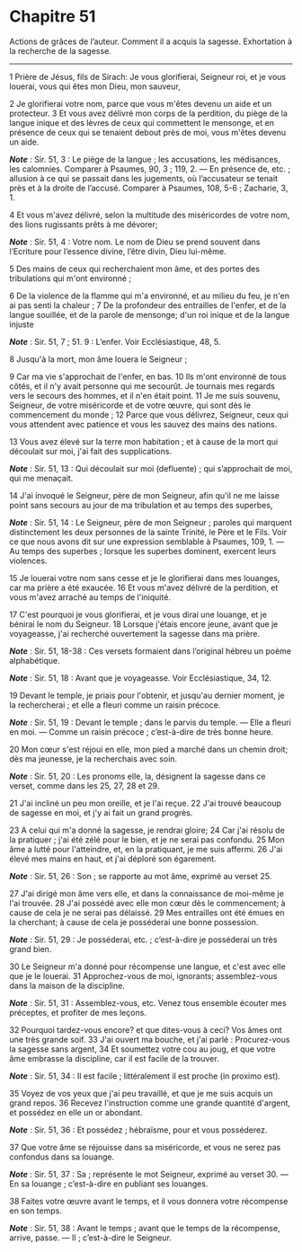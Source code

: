 # Chapitre 51

Actions de grâces de l’auteur.
Comment il a acquis la sagesse.
Exhortation à la recherche de la sagesse.

***

1 Prière de Jésus, fils de Sirach: Je vous glorifierai, Seigneur roi, et je vous louerai, vous qui êtes mon Dieu, mon sauveur,


2 Je glorifierai votre nom, parce que vous m'êtes devenu un aide et un protecteur. 3 Et vous avez délivré mon corps de la perdition, du piège de la langue inique et des lèvres de ceux qui commettent le mensonge, et en présence de ceux qui se tenaient debout près de moi, vous m'êtes devenu un aide.

***Note*** :  Sir. 51, 3 : Le piège de la langue ; les accusations, les médisances, les calomnies. Comparer à Psaumes, 90, 3 ; 119, 2. ― En présence de, etc. ; allusion à ce qui se passait dans les jugements, où l’accusateur se tenait près et à la droite de l’accusé. Comparer à Psaumes, 108, 5-6 ; Zacharie, 3, 1.

4 Et vous m'avez délivré, selon la multitude des miséricordes de votre nom, des lions rugissants prêts à me dévorer;

***Note*** :  Sir. 51, 4 : Votre nom. Le nom de Dieu se prend souvent dans l’Ecriture pour l’essence divine, l’être divin, Dieu lui-même.

5 Des mains de ceux qui recherchaient mon âme, et des portes des tribulations qui m'ont environné ;


6 De la violence de la flamme qui m'a environné, et au milieu du feu, je n'en ai pas senti la chaleur ; 7 De la profondeur des entrailles de l'enfer, et de la langue souillée, et de la parole de mensonge; d'un roi inique et de la langue injuste

***Note*** :  Sir. 51, 7 ; 51. 9 : L’enfer. Voir Ecclésiastique, 48, 5.

8 Jusqu'à la mort, mon âme louera le Seigneur ;


9 Car ma vie s'approchait de l'enfer, en bas. 10 Ils m'ont environné de tous côtés, et il n'y avait personne qui me secourût. Je tournais mes regards vers le secours des hommes, et il n'en était point. 11 Je me suis souvenu, Seigneur, de votre miséricorde et de votre œuvre, qui sont dès le commencement du monde ; 12 Parce que vous délivrez, Seigneur, ceux qui vous attendent avec patience et vous les sauvez des mains des nations.


13 Vous avez élevé sur la terre mon habitation ; et à cause de la mort qui découlait sur moi, j'ai fait des supplications.

***Note*** :  Sir. 51, 13 : Qui découlait sur moi (defluente) ; qui s’approchait de moi, qui me menaçait.

14 J'ai invoqué le Seigneur, père de mon Seigneur, afin qu'il ne me laisse point sans secours au jour de ma tribulation et au temps des superbes,

***Note*** :  Sir. 51, 14 : Le Seigneur, père de mon Seigneur ; paroles qui marquent distinctement les deux personnes de la sainte Trinité, le Père et le Fils. Voir ce que nous avons dit sur une expression semblable à Psaumes, 109, 1. ― Au temps des superbes ; lorsque les superbes dominent, exercent leurs violences.

15 Je louerai votre nom sans cesse et je le glorifierai dans mes louanges, car ma prière a été exaucée. 16 Et vous m'avez délivré de la perdition, et vous m'avez arraché au temps de l'iniquité.


17 C'est pourquoi je vous glorifierai, et je vous dirai une louange, et je bénirai le nom du Seigneur. 18 Lorsque j'étais encore jeune, avant que je voyageasse, j'ai recherché ouvertement la sagesse dans ma prière.

***Note*** :  Sir. 51, 18-38 : Ces versets formaient dans l’original hébreu un poème alphabétique.

***Note*** :  Sir. 51, 18 : Avant que je voyageasse. Voir Ecclésiastique, 34, 12.

19 Devant le temple, je priais pour l'obtenir, et jusqu'au dernier moment, je la rechercherai ; et elle a fleuri comme un raisin précoce.

***Note*** :  Sir. 51, 19 : Devant le temple ; dans le parvis du temple. ― Elle a fleuri en moi. ― Comme un raisin précoce ; c’est-à-dire de très bonne heure.

20 Mon cœur s'est réjoui en elle, mon pied a marché dans un chemin droit; dès ma jeunesse, je la recherchais avec soin.

***Note*** :  Sir. 51, 20 : Les pronoms elle, la, désignent la sagesse dans ce verset, comme dans les 25, 27, 28 et 29.

21 J'ai incliné un peu mon oreille, et je l'ai reçue. 22 J'ai trouvé beaucoup de sagesse en moi, et j'y ai fait un grand progrès.


23 A celui qui m'a donné la sagesse, je rendrai gloire; 24 Car j'ai résolu de la pratiquer ; j'ai été zélé pour le bien, et je ne serai pas confondu. 25 Mon âme a lutté pour l'atteindre, et, en la pratiquant, je me suis affermi. 26 J'ai élevé mes mains en haut, et j'ai déploré son égarement.

***Note*** :  Sir. 51, 26 : Son ; se rapporte au mot âme, exprimé au verset 25.

27 J'ai dirigé mon âme vers elle, et dans la connaissance de moi-même je l'ai trouvée. 28 J'ai possédé avec elle mon cœur dès le commencement; à cause de cela je ne serai pas délaissé. 29 Mes entrailles ont été émues en la cherchant; à cause de cela je posséderai une bonne possession.

***Note*** :  Sir. 51, 29 : Je posséderai, etc. ; c’est-à-dire je posséderai un très grand bien.

30 Le Seigneur m'a donné pour récompense une langue, et c'est avec elle que je le louerai. 31 Approchez-vous de moi, ignorants; assemblez-vous dans la maison de la discipline.

***Note*** :  Sir. 51, 31 : Assemblez-vous, etc. Venez tous ensemble écouter mes préceptes, et profiter de mes leçons.

32 Pourquoi tardez-vous encore? et que dites-vous à ceci? Vos âmes ont une très grande soif. 33 J'ai ouvert ma bouche, et j'ai parlé : Procurez-vous la sagesse sans argent, 34 Et soumettez votre cou au joug, et que votre âme embrasse la discipline, car il est facile de la trouver.

***Note*** :  Sir. 51, 34 : Il est facile ; littéralement il est proche (in proximo est).

35 Voyez de vos yeux que j'ai peu travaillé, et que je me suis acquis un grand repos. 36 Recevez l'instruction comme une grande quantité d'argent, et possédez en elle un or abondant.

***Note*** :  Sir. 51, 36 : Et possédez ; hébraïsme, pour et vous posséderez.

37 Que votre âme se réjouisse dans sa miséricorde, et vous ne serez pas confondus dans sa louange.

***Note*** :  Sir. 51, 37 : Sa ; représente le mot Seigneur, exprimé au verset 30. ― En sa louange ; c’est-à-dire en publiant ses louanges.

38 Faites votre œuvre avant le temps, et il vous donnera votre récompense en son temps.

***Note*** :  Sir. 51, 38 : Avant le temps ; avant que le temps de la récompense, arrive, passe. ― Il ; c’est-à-dire le Seigneur.

